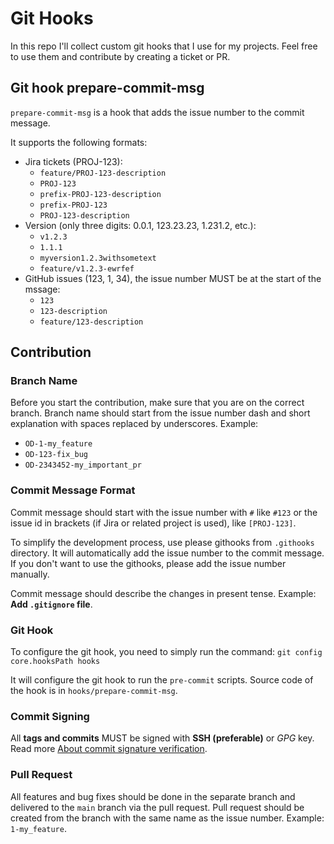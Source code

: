 # Git Hooks

In this repo I'll collect custom git hooks that I use for my projects. Feel free to use them and contribute by creating a ticket or PR.

## Git hook prepare-commit-msg

`prepare-commit-msg` is a hook that adds the issue number to the commit message.

It supports the following formats:

* Jira tickets (PROJ-123):
  * `feature/PROJ-123-description`
  * `PROJ-123`
  * `prefix-PROJ-123-description`
  * `prefix-PROJ-123`
  * `PROJ-123-description`
* Version (only three digits: 0.0.1, 123.23.23, 1.231.2, etc.):
  * `v1.2.3`
  * `1.1.1`
  * `myversion1.2.3withsometext`
  * `feature/v1.2.3-ewrfef`
* GitHub issues (123, 1, 34), the issue number MUST be at the start of the mssage:
  * `123`
  * `123-description`
  * `feature/123-description`

## Contribution

### Branch Name

Before you start the contribution, make sure that you are on the correct branch. Branch name should start from the issue number dash and short explanation with spaces replaced by underscores. Example:

- `OD-1-my_feature`
- `OD-123-fix_bug`
- `OD-2343452-my_important_pr`

### Commit Message Format

Commit message should start with the issue number with `#` like `#123` or the issue id in brackets (if Jira or related project is used), like `[PROJ-123]`.

To simplify the development process, use please githooks from `.githooks` directory. It will automatically add the issue number to the commit message. If you don't want to use the githooks, please add the issue number manually.

Commit message should describe the changes in present tense. Example: **Add `.gitignore` file**.

### Git Hook

To configure the git hook, you need to simply run the command: `git config core.hooksPath hooks`

It will configure the git hook to run the `pre-commit` scripts. Source code of the hook is in `hooks/prepare-commit-msg`.

### Commit Signing

All **tags and commits** MUST be signed with **SSH (preferable)** or _GPG_ key. Read more [About commit signature verification](https://docs.github.com/en/authentication/managing-commit-signature-verification/about-commit-signature-verification).

### Pull Request

All features and bug fixes should be done in the separate branch and delivered to the `main` branch via the pull request.
Pull request should be created from the branch with the same name as the issue number. Example: `1-my_feature`.

[nvm]: https://github.com/nvm-sh/nvm
[vscode]: https://code.visualstudio.com/
